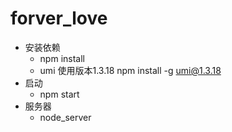 # forver_love
  - 安装依赖
    - npm install
    - umi 使用版本1.3.18 npm install -g umi@1.3.18
  - 启动
    - npm start
  - 服务器
    - node_server
    
